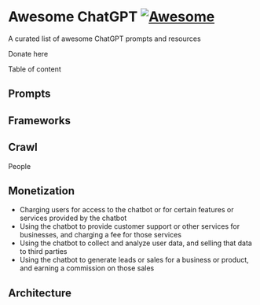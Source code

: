 # Awesome ChatGPT [![Awesome](https://cdn.rawgit.com/sindresorhus/awesome/d7305f38d29fed78fa85652e3a63e154dd8e8829/media/badge.svg)](https://github.com/sindresorhus/awesome)

A curated list of awesome ChatGPT prompts and resources

Donate here

Table of content

## Prompts

## Frameworks

## Crawl
People

## Monetization
- Charging users for access to the chatbot or for certain features or services provided by the chatbot
- Using the chatbot to provide customer support or other services for businesses, and charging a fee for those services
- Using the chatbot to collect and analyze user data, and selling that data to third parties
- Using the chatbot to generate leads or sales for a business or product, and earning a commission on those sales

## Architecture
